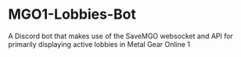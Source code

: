 # MGO1-Lobbies-Bot
A Discord bot that makes use of the SaveMGO websocket and API for primarily displaying active lobbies in Metal Gear Online 1
